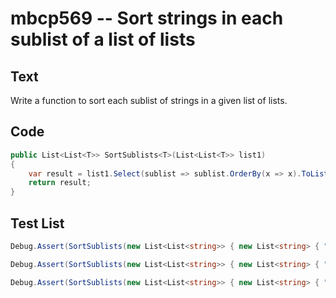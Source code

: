 # mbcp569 -- Sort strings in each sublist of a list of lists

## Text

Write a function to sort each sublist of strings in a given list of lists.

## Code

```csharp
public List<List<T>> SortSublists<T>(List<List<T>> list1)
{
    var result = list1.Select(sublist => sublist.OrderBy(x => x).ToList()).ToList();
    return result;
}
```

## Test List

```csharp
Debug.Assert(SortSublists(new List<List<string>> { new List<string> { "green", "orange" }, new List<string> { "black", "white" }, new List<string> { "white", "black", "orange" } }).SequenceEqual(new List<List<string>> { new List<string> { "green", "orange" }, new List<string> { "black", "white" }, new List<string> { "black", "orange", "white" } }));
```

```csharp
Debug.Assert(SortSublists(new List<List<string>> { new List<string> { "green", "orange" }, new List<string> { "black" }, new List<string> { "green", "orange" }, new List<string> { "white" } }).SequenceEqual(new List<List<string>> { new List<string> { "green", "orange" }, new List<string> { "black" }, new List<string> { "green", "orange" }, new List<string> { "white" } }));
```

```csharp
Debug.Assert(SortSublists(new List<List<string>> { new List<string> { "a", "b" }, new List<string> { "d", "c" }, new List<string> { "g", "h" }, new List<string> { "f", "e" } }).SequenceEqual(new List<List<string>> { new List<string> { "a", "b" }, new List<string> { "c", "d" }, new List<string> { "g", "h" }, new List<string> { "e", "f" } }));
```
